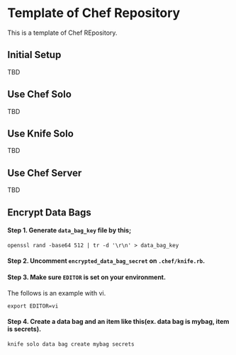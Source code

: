 Template of Chef Repository
===========================

This is a template of Chef REpository.

Initial Setup
-------------
TBD

Use Chef Solo
---------
TBD

Use Knife Solo
---------
TBD

Use Chef Server
---------------
TBD

Encrypt Data Bags
-----------------

#### Step 1. Generate `data_bag_key` file by this;

```
openssl rand -base64 512 | tr -d '\r\n' > data_bag_key
```

#### Step 2. Uncomment `encrypted_data_bag_secret` on `.chef/knife.rb`.

#### Step 3. Make sure `EDITOR` is set on your environment. 

The follows is an example with vi.

```
export EDITOR=vi
```

#### Step 4. Create a data bag and an item like this(ex. data bag is mybag, item is secrets).

```
knife solo data bag create mybag secrets
```
